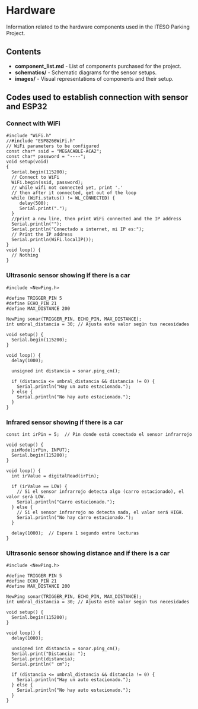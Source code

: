 # Hardware

Information related to the hardware components used in the ITESO Parking Project.

## Contents

- **component_list.md** - List of components purchased for the project.
- **schematics/** - Schematic diagrams for the sensor setups.
- **images/** - Visual representations of components and their setup.

## Codes used to establish connection with sensor and ESP32

### Connect with WiFi
```
#include "WiFi.h"
//#include "ESP8266WiFi.h"
// WiFi parameters to be configured
const char* ssid = "MEGACABLE-ACA2";
const char* password = "----";
void setup(void)
{
  Serial.begin(115200);
  // Connect to WiFi
  WiFi.begin(ssid, password);
  // while wifi not connected yet, print '.'
  // then after it connected, get out of the loop
  while (WiFi.status() != WL_CONNECTED) {
     delay(500);
     Serial.print(".");
  }
  //print a new line, then print WiFi connected and the IP address
  Serial.println("");
  Serial.println("Conectado a internet, mi IP es:");
  // Print the IP address
  Serial.println(WiFi.localIP());
}
void loop() {
  // Nothing
}
```
### Ultrasonic sensor showing if there is a car 
```
#include <NewPing.h>

#define TRIGGER_PIN 5
#define ECHO_PIN 21
#define MAX_DISTANCE 200

NewPing sonar(TRIGGER_PIN, ECHO_PIN, MAX_DISTANCE);
int umbral_distancia = 30; // Ajusta este valor según tus necesidades

void setup() {
  Serial.begin(115200);
}

void loop() {
  delay(1000);
   
  unsigned int distancia = sonar.ping_cm();
  
  if (distancia <= umbral_distancia && distancia != 0) {
    Serial.println("Hay un auto estacionado.");
  } else {
    Serial.println("No hay auto estacionado.");
  }
}
```

### Infrared sensor showing if there is a car
```
const int irPin = 5;  // Pin donde está conectado el sensor infrarrojo

void setup() {
  pinMode(irPin, INPUT);
  Serial.begin(115200);
}

void loop() {
  int irValue = digitalRead(irPin);

  if (irValue == LOW) {
    // Si el sensor infrarrojo detecta algo (carro estacionado), el valor será LOW.
    Serial.println("Carro estacionado.");
  } else {
    // Si el sensor infrarrojo no detecta nada, el valor será HIGH.
    Serial.println("No hay carro estacionado.");
  }

  delay(1000);  // Espera 1 segundo entre lecturas
}
```
### Ultrasonic sensor showing distance and if there is a car
```
#include <NewPing.h>

#define TRIGGER_PIN 5
#define ECHO_PIN 21
#define MAX_DISTANCE 200

NewPing sonar(TRIGGER_PIN, ECHO_PIN, MAX_DISTANCE);
int umbral_distancia = 30; // Ajusta este valor según tus necesidades

void setup() {
  Serial.begin(115200);
}

void loop() {
  delay(1000);
   
  unsigned int distancia = sonar.ping_cm();
  Serial.print("Distancia: ");
  Serial.print(distancia);
  Serial.println(" cm");
  
  if (distancia <= umbral_distancia && distancia != 0) {
    Serial.println("Hay un auto estacionado.");
  } else {
    Serial.println("No hay auto estacionado.");
  }
}
```
